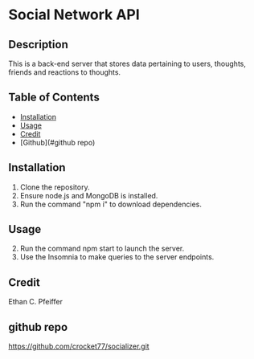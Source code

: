 # Social Network API
## Description
This is a back-end server that stores data pertaining to users, thoughts, friends and reactions to thoughts.

## Table of Contents
* [Installation](#installation)
* [Usage](#usage)
* [Credit](#credit)
* [Github](#github repo)

## Installation
1. Clone the repository.
2. Ensure node.js and MongoDB is installed.
3. Run the command "npm i" to download dependencies.

## Usage
2. Run the command npm start to launch the server.
3. Use the Insomnia to make queries to the server endpoints.

## Credit
Ethan C. Pfeiffer

## github repo
https://github.com/crocket77/socializer.git
